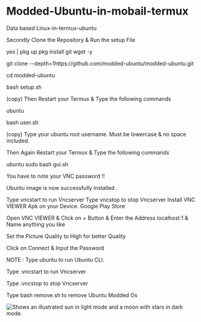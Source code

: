 # Modded-Ubuntu-in-mobail-termux
Data based
Linux-in-termux-ubuntu



Secondly Clone the Repository & Run the setup File



yes | pkg up pkg install git wget -y 




git clone --depth=1https://github.com/modded-ubuntu/modded-ubuntu.git




cd modded-ubuntu




bash setup.sh




(copy) Then Restart your Termux & Type the following commands





ubuntu 




bash user.sh




(copy) Type your ubuntu root username. Must be lowercase & no space included.

Then Again Restart your Termux & Type the following commands

ubuntu sudo bash gui.sh

You have to note your VNC password !!

Ubuntu image is now successfully installed .

Type vncstart to run Vncserver Type vncstop to stop Vncserver Install VNC VIEWER Apk on your Device. Google Play Store

Open VNC VIEWER & Click on + Button & Enter the Address localhost:1 & Name anything you like

Set the Picture Quality to High for better Quality

Click on Connect & Input the Password


NOTE : Type ubuntu to run Ubuntu CLI.

Type :vncstart to run Vncserver

Type :vncstop to stop Vncserver

Type bash remove.sh to remove Ubuntu Modded Os



<picture>
  <source media="(prefers-color-scheme: dark)" srcset="https://user-images.githubusercontent.com/25423296/163456776-7f95b81a-f1ed-45f7-b7ab-8fa810d529fa.png">
  <source media="(prefers-color-scheme: light)" srcset="https://user-images.githubusercontent.com/25423296/163456779-a8556205-d0a5-45e2-ac17-42d089e3c3f8.png">
  <img alt="Shows an illustrated sun in light mode and a moon with stars in dark mode." src="https://user-images.githubusercontent.com/25423296/163456779-a8556205-d0a5-45e2-ac17-42d089e3c3f8.png">
